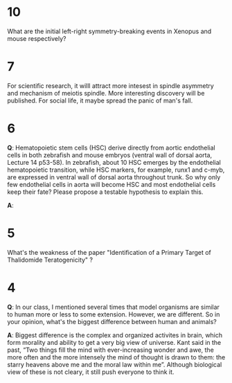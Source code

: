 # 10
What are the initial left-right symmetry-breaking events in Xenopus and mouse respectively?



# 7
For scientific research, it willl attract more intesest in spindle asymmetry and
mechanism of meiotis spindle. More interesting discovery will be published.
For social life, it maybe spread the panic of man's fall.

# 6
**Q**: Hematopoietic stem cells (HSC) derive directly from aortic endothelial cells
in both zebrafish and mouse embryos (ventral wall of dorsal aorta, Lecture 14
p53-58). In zebrafish, about 10 HSC emerges by the endothelial hematopoietic
transition, while HSC markers, for example, runx1 and c-myb, are expressed in
ventral wall of dorsal aorta throughout trunk. So why only few endothelial cells
in aorta will become HSC and most endothelial cells keep their fate? Please
propose a testable hypothesis to explain this.

**A**:

# 5
What's the weakness of the paper "Identification of a Primary Target of
Thalidomide Teratogenicity" ?


# 4
**Q**: In our class, I mentioned several times that model organisms are similar to
human more or less to some extension. However, we are different. So in your
opinion, what's the biggest difference between human and animals?

**A**: Biggest difference is the complex and organized activites in brain, which
form morality and ability to get a very big view of universe. Kant said in the
past, “Two things fill the mind with ever-increasing wonder and awe, the more
often and the more intensely the mind of thought is drawn to them: the starry
heavens above me and the moral law within me”. Although biological view of these
is not cleary, it still push everyone to think it.
